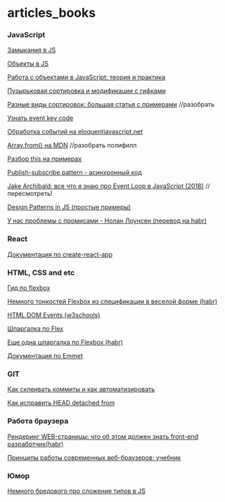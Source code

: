 # articles_books

### JavaScript 

[Замыкания в JS](https://habr.com/post/38642/) 

[Объекты в JS](https://habr.com/company/ruvds/blog/420615/)

[Работа с объектами в JavaScript: теория и практика](https://habr.com/post/48542/)

[Пузырьковая сортировка и модификации с гифками](https://habr.com/post/204600/)

[Разные виды сортировок: большая статья с примерами](https://habr.com/post/335920/) //разобрать

[Узнать event key code](http://keycode.info/)

[Обработка событий на eloquentjavascript.net](http://eloquentjavascript.net/15_event.html#c_KkYEaH5/cU)

[Array.from() на MDN](https://developer.mozilla.org/en-US/docs/Web/JavaScript/Reference/Global_Objects/Array/from) //разобрать полифилл

[Разбор this на примерах](https://habr.com/post/149516/)

[Publish-subscribe pattern - асинхронный код](https://itnext.io/why-every-beginner-front-end-developer-should-know-publish-subscribe-pattern-72a12cd68d44) 

[Jake Archibald: все что я знаю про Event Loop в JavaScript (2018)](https://www.youtube.com/watch?v=j4_9BZezSUA) //пересмотреть! 

[Design Patterns in JS (простые примеры)](https://blog.bitsrc.io/understanding-design-patterns-in-javascript-13345223f2dd)

[У нас проблемы с промисами - Нолан Лоунсен (перевод на habr)](https://habr.com/company/mailru/blog/269465/) 

### React 

[Документация по create-react-app](https://facebook.github.io/create-react-app/)

### HTML, CSS and etc

[Гид по flexbox](https://css-tricks.com/snippets/css/a-guide-to-flexbox/#flexbox-background)

[Немного тонкостей Flexbox из спецификации в веселой форме (habr)](https://habr.com/post/329820/)

[HTML DOM Events (w3schools)](https://www.w3schools.com/jsref/dom_obj_event.asp)

[Шпаргалка по Flex](http://yoksel.github.io/flex-cheatsheet/)

[Еще одна шпаргалка по Flexbox (habr)](https://habr.com/post/313938/)

[Документация по Emmet](https://docs.emmet.io/cheat-sheet/)

### GIT

[Как склеивать коммиты и как автоматизировать](https://htmlacademy.ru/blog/27-how-to-squash-commits-and-why-it-is-needed)

[Как исправить HEAD detached from](https://webhamster.ru/mytetrashare/index/mtb0/1413010541hzh3175lej)

### Работа браузера

[Рендеринг WEB-страницы: что об этом должен знать front-end разработчик(habr)](https://habr.com/post/224187/)

[Принципы работы современных веб-браузеров: учебник](https://www.html5rocks.com/ru/tutorials/internals/howbrowserswork/)

### Юмор 

[Немного бредового про сложение типов в JS](https://www.destroyallsoftware.com/talks/wat)
